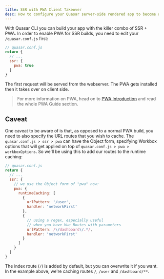 ```yaml
---
title: SSR with PWA Client Takeover
desc: How to configure your Quasar server-side rendered app to become a Progressive Web App on the client side.
---
```

With Quasar CLI you can build your app with the killer combo of SSR + PWA. In order to enable PWA for SSR builds, you need to edit your `/quasar.conf.js` first:

```js
// quasar.conf.js
return {
  // ...
  ssr: {
    pwa: true
  }
}
```

The first request will be served from the webserver. The PWA gets installed then it takes over on client side.

> For more information on PWA, head on to [PWA Introduction](/quasar-cli/developing-pwa/introduction) and read the whole PWA Guide section.

## Caveat
One caveat to be aware of is that, as opposed to a normal PWA build, you need to also specify the URL routes that you wish to cache. The `quasar.conf.js > ssr > pwa` can have the Object form, specifying Workbox options that will get applied on top of `quasar.conf.js > pwa > workboxOptions`. So we'll be using this to add our routes to the runtime caching:

```js
// quasar.conf.js
return {
  // ...
  ssr: {
    // we use the Object form of "pwa" now:
    pwa: {
      runtimeCaching: [
        {
          urlPattern: '/user',
          handler: 'networkFirst'
        },
        {
          // using a regex, especially useful
          // when you have Vue Routes with parameters
          urlPattern: /\/dashboard\/.*/,
          handler: 'networkFirst'
        }
      ]
    }
  }
}
```

The index route (`/`) is added by default, but you can overwrite it if you want. In the example above, we're caching routes `/`, `/user` and `/dashboard/**`.
